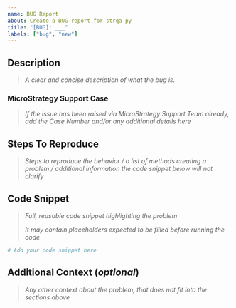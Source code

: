 ```yaml
---
name: BUG Report
about: Create a BUG report for strqa-py
title: "[BUG]: ___"
labels: ["bug", "new"]
---
```


## Description

> _A clear and concise description of what the bug is._

### MicroStrategy Support Case

> _If the issue has been raised via MicroStrategy Support Team already, add the Case Number and/or any additional details here_

## Steps To Reproduce

> _Steps to reproduce the behavior / a list of methods creating a problem / additional information the code snippet below will not clarify_

## Code Snippet

> _Full, reusable code snippet highlighting the problem_
>
> _It may contain placeholders expected to be filled before running the code_

```python
# Add your code snippet here
```

## Additional Context (_optional_)

> _Any other context about the problem, that does not fit into the sections above_
